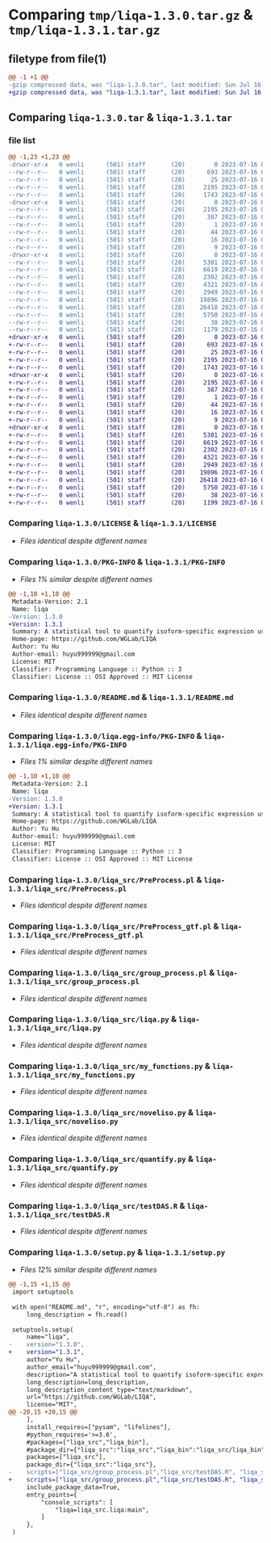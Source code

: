 # Comparing `tmp/liqa-1.3.0.tar.gz` & `tmp/liqa-1.3.1.tar.gz`

## filetype from file(1)

```diff
@@ -1 +1 @@
-gzip compressed data, was "liqa-1.3.0.tar", last modified: Sun Jul 16 05:36:21 2023, max compression
+gzip compressed data, was "liqa-1.3.1.tar", last modified: Sun Jul 16 06:00:56 2023, max compression
```

## Comparing `liqa-1.3.0.tar` & `liqa-1.3.1.tar`

### file list

```diff
@@ -1,23 +1,23 @@
-drwxr-xr-x   0 wenli      (501) staff       (20)        0 2023-07-16 05:36:21.147078 liqa-1.3.0/
--rw-r--r--   0 wenli      (501) staff       (20)      693 2023-07-16 05:30:58.000000 liqa-1.3.0/LICENSE
--rw-r--r--   0 wenli      (501) staff       (20)       25 2023-07-16 05:30:58.000000 liqa-1.3.0/MANIFEST.in
--rw-r--r--   0 wenli      (501) staff       (20)     2195 2023-07-16 05:36:21.146953 liqa-1.3.0/PKG-INFO
--rw-r--r--   0 wenli      (501) staff       (20)     1743 2023-07-16 05:30:58.000000 liqa-1.3.0/README.md
-drwxr-xr-x   0 wenli      (501) staff       (20)        0 2023-07-16 05:36:21.145409 liqa-1.3.0/liqa.egg-info/
--rw-r--r--   0 wenli      (501) staff       (20)     2195 2023-07-16 05:36:21.000000 liqa-1.3.0/liqa.egg-info/PKG-INFO
--rw-r--r--   0 wenli      (501) staff       (20)      387 2023-07-16 05:36:21.000000 liqa-1.3.0/liqa.egg-info/SOURCES.txt
--rw-r--r--   0 wenli      (501) staff       (20)        1 2023-07-16 05:36:21.000000 liqa-1.3.0/liqa.egg-info/dependency_links.txt
--rw-r--r--   0 wenli      (501) staff       (20)       44 2023-07-16 05:36:21.000000 liqa-1.3.0/liqa.egg-info/entry_points.txt
--rw-r--r--   0 wenli      (501) staff       (20)       16 2023-07-16 05:36:21.000000 liqa-1.3.0/liqa.egg-info/requires.txt
--rw-r--r--   0 wenli      (501) staff       (20)        9 2023-07-16 05:36:21.000000 liqa-1.3.0/liqa.egg-info/top_level.txt
-drwxr-xr-x   0 wenli      (501) staff       (20)        0 2023-07-16 05:36:21.146770 liqa-1.3.0/liqa_src/
--rw-r--r--   0 wenli      (501) staff       (20)     5381 2023-07-16 05:30:58.000000 liqa-1.3.0/liqa_src/PreProcess.pl
--rw-r--r--   0 wenli      (501) staff       (20)     6619 2023-07-16 05:30:58.000000 liqa-1.3.0/liqa_src/PreProcess_gtf.pl
--rw-r--r--   0 wenli      (501) staff       (20)     2302 2023-07-16 05:30:58.000000 liqa-1.3.0/liqa_src/group_process.pl
--rw-r--r--   0 wenli      (501) staff       (20)     4321 2023-07-16 05:30:58.000000 liqa-1.3.0/liqa_src/liqa.py
--rw-r--r--   0 wenli      (501) staff       (20)     2949 2023-07-16 05:30:58.000000 liqa-1.3.0/liqa_src/my_functions.py
--rw-r--r--   0 wenli      (501) staff       (20)    19896 2023-07-16 05:30:58.000000 liqa-1.3.0/liqa_src/noveliso.py
--rw-r--r--   0 wenli      (501) staff       (20)    26418 2023-07-16 05:30:58.000000 liqa-1.3.0/liqa_src/quantify.py
--rw-r--r--   0 wenli      (501) staff       (20)     5750 2023-07-16 05:30:58.000000 liqa-1.3.0/liqa_src/testDAS.R
--rw-r--r--   0 wenli      (501) staff       (20)       38 2023-07-16 05:36:21.147112 liqa-1.3.0/setup.cfg
--rw-r--r--   0 wenli      (501) staff       (20)     1179 2023-07-16 05:36:17.000000 liqa-1.3.0/setup.py
+drwxr-xr-x   0 wenli      (501) staff       (20)        0 2023-07-16 06:00:56.093802 liqa-1.3.1/
+-rw-r--r--   0 wenli      (501) staff       (20)      693 2023-07-16 05:30:58.000000 liqa-1.3.1/LICENSE
+-rw-r--r--   0 wenli      (501) staff       (20)       25 2023-07-16 05:30:58.000000 liqa-1.3.1/MANIFEST.in
+-rw-r--r--   0 wenli      (501) staff       (20)     2195 2023-07-16 06:00:56.093642 liqa-1.3.1/PKG-INFO
+-rw-r--r--   0 wenli      (501) staff       (20)     1743 2023-07-16 05:30:58.000000 liqa-1.3.1/README.md
+drwxr-xr-x   0 wenli      (501) staff       (20)        0 2023-07-16 06:00:56.091861 liqa-1.3.1/liqa.egg-info/
+-rw-r--r--   0 wenli      (501) staff       (20)     2195 2023-07-16 06:00:56.000000 liqa-1.3.1/liqa.egg-info/PKG-INFO
+-rw-r--r--   0 wenli      (501) staff       (20)      387 2023-07-16 06:00:56.000000 liqa-1.3.1/liqa.egg-info/SOURCES.txt
+-rw-r--r--   0 wenli      (501) staff       (20)        1 2023-07-16 06:00:56.000000 liqa-1.3.1/liqa.egg-info/dependency_links.txt
+-rw-r--r--   0 wenli      (501) staff       (20)       44 2023-07-16 06:00:56.000000 liqa-1.3.1/liqa.egg-info/entry_points.txt
+-rw-r--r--   0 wenli      (501) staff       (20)       16 2023-07-16 06:00:56.000000 liqa-1.3.1/liqa.egg-info/requires.txt
+-rw-r--r--   0 wenli      (501) staff       (20)        9 2023-07-16 06:00:56.000000 liqa-1.3.1/liqa.egg-info/top_level.txt
+drwxr-xr-x   0 wenli      (501) staff       (20)        0 2023-07-16 06:00:56.093420 liqa-1.3.1/liqa_src/
+-rw-r--r--   0 wenli      (501) staff       (20)     5381 2023-07-16 05:30:58.000000 liqa-1.3.1/liqa_src/PreProcess.pl
+-rw-r--r--   0 wenli      (501) staff       (20)     6619 2023-07-16 05:30:58.000000 liqa-1.3.1/liqa_src/PreProcess_gtf.pl
+-rw-r--r--   0 wenli      (501) staff       (20)     2302 2023-07-16 05:30:58.000000 liqa-1.3.1/liqa_src/group_process.pl
+-rw-r--r--   0 wenli      (501) staff       (20)     4321 2023-07-16 05:30:58.000000 liqa-1.3.1/liqa_src/liqa.py
+-rw-r--r--   0 wenli      (501) staff       (20)     2949 2023-07-16 05:30:58.000000 liqa-1.3.1/liqa_src/my_functions.py
+-rw-r--r--   0 wenli      (501) staff       (20)    19896 2023-07-16 05:30:58.000000 liqa-1.3.1/liqa_src/noveliso.py
+-rw-r--r--   0 wenli      (501) staff       (20)    26418 2023-07-16 05:30:58.000000 liqa-1.3.1/liqa_src/quantify.py
+-rw-r--r--   0 wenli      (501) staff       (20)     5750 2023-07-16 05:30:58.000000 liqa-1.3.1/liqa_src/testDAS.R
+-rw-r--r--   0 wenli      (501) staff       (20)       38 2023-07-16 06:00:56.093841 liqa-1.3.1/setup.cfg
+-rw-r--r--   0 wenli      (501) staff       (20)     1199 2023-07-16 06:00:35.000000 liqa-1.3.1/setup.py
```

### Comparing `liqa-1.3.0/LICENSE` & `liqa-1.3.1/LICENSE`

 * *Files identical despite different names*

### Comparing `liqa-1.3.0/PKG-INFO` & `liqa-1.3.1/PKG-INFO`

 * *Files 1% similar despite different names*

```diff
@@ -1,10 +1,10 @@
 Metadata-Version: 2.1
 Name: liqa
-Version: 1.3.0
+Version: 1.3.1
 Summary: A statistical tool to quantify isoform-specific expression using long-read RNA-seq
 Home-page: https://github.com/WGLab/LIQA
 Author: Yu Hu
 Author-email: huyu999999@gmail.com
 License: MIT
 Classifier: Programming Language :: Python :: 3
 Classifier: License :: OSI Approved :: MIT License
```

### Comparing `liqa-1.3.0/README.md` & `liqa-1.3.1/README.md`

 * *Files identical despite different names*

### Comparing `liqa-1.3.0/liqa.egg-info/PKG-INFO` & `liqa-1.3.1/liqa.egg-info/PKG-INFO`

 * *Files 1% similar despite different names*

```diff
@@ -1,10 +1,10 @@
 Metadata-Version: 2.1
 Name: liqa
-Version: 1.3.0
+Version: 1.3.1
 Summary: A statistical tool to quantify isoform-specific expression using long-read RNA-seq
 Home-page: https://github.com/WGLab/LIQA
 Author: Yu Hu
 Author-email: huyu999999@gmail.com
 License: MIT
 Classifier: Programming Language :: Python :: 3
 Classifier: License :: OSI Approved :: MIT License
```

### Comparing `liqa-1.3.0/liqa_src/PreProcess.pl` & `liqa-1.3.1/liqa_src/PreProcess.pl`

 * *Files identical despite different names*

### Comparing `liqa-1.3.0/liqa_src/PreProcess_gtf.pl` & `liqa-1.3.1/liqa_src/PreProcess_gtf.pl`

 * *Files identical despite different names*

### Comparing `liqa-1.3.0/liqa_src/group_process.pl` & `liqa-1.3.1/liqa_src/group_process.pl`

 * *Files identical despite different names*

### Comparing `liqa-1.3.0/liqa_src/liqa.py` & `liqa-1.3.1/liqa_src/liqa.py`

 * *Files identical despite different names*

### Comparing `liqa-1.3.0/liqa_src/my_functions.py` & `liqa-1.3.1/liqa_src/my_functions.py`

 * *Files identical despite different names*

### Comparing `liqa-1.3.0/liqa_src/noveliso.py` & `liqa-1.3.1/liqa_src/noveliso.py`

 * *Files identical despite different names*

### Comparing `liqa-1.3.0/liqa_src/quantify.py` & `liqa-1.3.1/liqa_src/quantify.py`

 * *Files identical despite different names*

### Comparing `liqa-1.3.0/liqa_src/testDAS.R` & `liqa-1.3.1/liqa_src/testDAS.R`

 * *Files identical despite different names*

### Comparing `liqa-1.3.0/setup.py` & `liqa-1.3.1/setup.py`

 * *Files 12% similar despite different names*

```diff
@@ -1,15 +1,15 @@
 import setuptools
 
 with open("README.md", "r", encoding="utf-8") as fh:
     long_description = fh.read()
 
 setuptools.setup(
     name="liqa",
-    version="1.3.0",
+    version="1.3.1",
     author="Yu Hu",
     author_email="huyu999999@gmail.com",
     description="A statistical tool to quantify isoform-specific expression using long-read RNA-seq",
     long_description=long_description,
     long_description_content_type="text/markdown",
     url="https://github.com/WGLab/LIQA",
     license="MIT",
@@ -20,15 +20,15 @@
     ],
     install_requires=["pysam", "lifelines"],
     #python_requires='>=3.6',
     #packages=["liqa_src","liqa_bin"],
     #package_dir={"liqa_src":"liqa_src","liqa_bin":"liqa_src/liqa_bin"},
     packages=["liqa_src"],
     package_dir={"liqa_src":"liqa_src"},
-    scripts=["liqa_src/group_process.pl","liqa_src/testDAS.R", "liqa_src/PreProcess.pl", "liqa_src/PreProcess_gtf.pl", "liqa_src/noveliso.py"],
+    scripts=["liqa_src/group_process.pl","liqa_src/testDAS.R", "liqa_src/PreProcess.pl", "liqa_src/PreProcess_gtf.pl", "liqa_src/noveliso.py", "liqa_src/liqa.py"],
     include_package_data=True,
     entry_points={
         "console_scripts": [
             "liqa=liqa_src.liqa:main",
         ]
     },
 )
```

